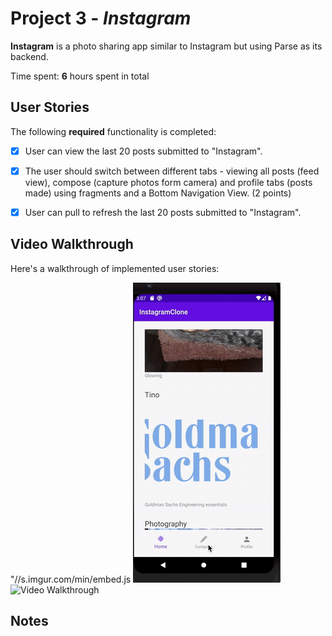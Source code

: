 # Project 3 - *Instagram*

**Instagram** is a photo sharing app similar to Instagram but using Parse as its backend.

Time spent: **6** hours spent in total

## User Stories

The following **required** functionality is completed:

- [x] User can view the last 20 posts submitted to "Instagram".
- [x] The user should switch between different tabs - viewing all posts (feed view), compose (capture photos form camera) and profile tabs (posts made) using fragments and a Bottom Navigation View. (2 points)
- [x] User can pull to refresh the last 20 posts submitted to "Instagram".



## Video Walkthrough

Here's a walkthrough of implemented user stories:

"//s.imgur.com/min/embed.js
<img src='instagram1.gif' title='Video Walkthrough' width='' alt='Video Walkthrough' />
<img src='//s.imgur.com/min/embed.js' title='Video Walkthrough' width='' alt='Video Walkthrough' />



## Notes
